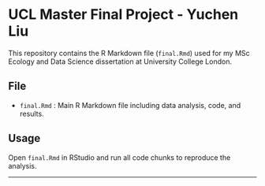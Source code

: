 # UCL Master Final Project - Yuchen Liu

This repository contains the R Markdown file (`final.Rmd`) used for my MSc Ecology and Data Science dissertation at University College London.

## File
- `final.Rmd` : Main R Markdown file including data analysis, code, and results.

## Usage
Open `final.Rmd` in RStudio and run all code chunks to reproduce the analysis.

---
